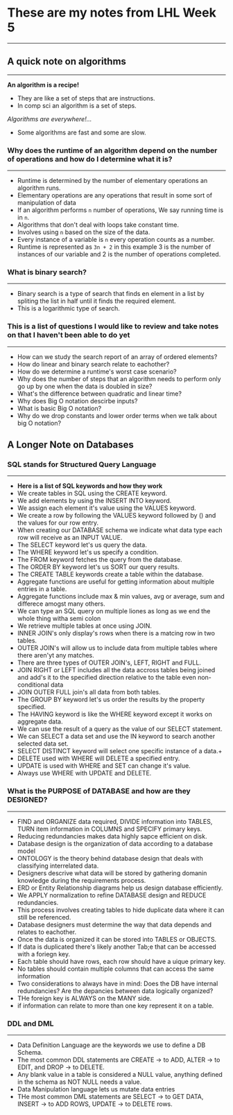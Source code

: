 # These are my notes from LHL Week 5
---

## A quick note on algorithms
---

**An algorithm is a recipe!**
* They are like a set of steps that are instructions.
* In comp sci an algorithm is a set of steps.

*Algorithms are everywhere!...*
* Some algorithms are fast and some are slow.

### Why does the runtime of an algorithm depend on the number of operations and how do I determine what it is?
---
* Runtime is determined by the number of elementary operations an algorithm runs.
* Elementary operations are any operations that result in some sort of manipulation of data 
* If an algorithm performs `n` number of operations, We say running time is in `n`.
* Algorithms that don't deal with loops take constant time.
* Involves using `n` based on the size of the data.
* Every instance of a variable is `n` every operation counts as a number.
* Runtime is represented as `3n + 2` in this example 3 is the number of instances of our variable and 2 is the number of operations completed.

### What is binary search?
---
* Binary search is a type of search that finds en element in a list by spliting the list in half until it finds the required element.
* This is a logarithmic type of search.

### This is a list of questions I would like to review and take notes on that I haven't been able to do yet
---
* How can we study the search report of an array of ordered elements?
* How do linear and binary search relate to eachother?
* How do we determine a runtime's worst case scenario?
* Why does the number of steps that an algorithm needs to perform only go up by one when the data is doubled in size?
* What's the difference between quadratic and linear time?
* Why does Big O notation descirbe inputs?
* What is basic Big O notation?
* Why do we drop constants and lower order terms when we talk about big O notation?



## A Longer Note on Databases

### SQL stands for Structured Query Language
---
* **Here is a list of SQL keywords and how they work**
* We create tables in SQL using the CREATE keyword.
* We add elements by using the INSERT INTO keyword.
* We assign each element it's value using the VALUES keyword.
* We create a row by following the VALUES keyword followed by () and the values for our row entry.
* When creating our DATABASE schema we indicate what data type each row will receive as an INPUT VALUE.
* The SELECT keyword let's us query the data.
* The WHERE keyword let's us specify a condition.
* The FROM keyword fetches the query from the database.
* The ORDER BY keyword let's us SORT our query results.
* The CREATE TABLE keywords create a table within the database.
* Aggregate functions are useful for getting information about multiple entries in a table.
* Aggregate functions include max & min values, avg or average, sum and differece amogst many others.
* We can type an SQL query on multiple liones as long as we end the whole thing witha semi colon
* We retrieve multiple tables at once using JOIN.
* INNER JOIN's only display's rows when there is a matcing row in two tables.
* OUTER JOIN's will allow us to include data from multiple tables where there aren'yt any matches.
* There are three types of OUTER JOIN's, LEFT, RIGHT and FULL.
* JOIN RIGHT or LEFT includes all the data accross tables being joined and add's it to the specified direction relative to the table even non-conditional data
* JOIN OUTER FULL join's all data from both tables.
* The GROUP BY keyword let's us order the results by the property specified.
* The HAVING keyword is like the WHERE keyword except it works on aggregate data.
* We can use the result of a query as the value of our SELECT statement.
* We can SELECT a data set and use the IN keyword to search another selected data set.
* SELECT DISTINCT keyword will select one specific instance of a data.+
* DELETE used with WHERE will DELETE a specified entry.
* UPDATE is used with WHERE and SET can change it's value.
* Always use WHERE with UPDATE and DELETE.


### What is the PURPOSE of DATABASE and how are they DESIGNED?
---
* FIND and ORGANIZE data required, DIVIDE information into TABLES, TURN item information in COLUMNS and SPECIFY primary keys.
* Reducing redundancies makes data highly sapce efficient on disk.
* Database design is the organization of data according to a database model
* ONTOLOGY is the theory behind database design that deals with classifying interrelated data.
* Designers descrive what data will be stored by gathering domanin knowledge during the requirements process.
* ERD or Entity Relationship diagrams help us design database efficiently.
* We APPLY normalization to refine DATABASE design and REDUCE redundancies.
* This process involves creating tables to hide duplicate data where it can still be referenced. 
* Database designers must determine the way that data depends and relates to eachother.
* Once the data is organized it can be stored into TABLES or OBJECTS.
* If data is duplicated there's likely another Tab;e that can be accessed with a foriegn key.
* Each table should have rows, each row should have a uique primary key.
* No tables should contain multiple columns that can access the same information
* Two considerations to always have in mind: Does the DB have internal redundancies? Are the depancies between data logically organized?
* THe foreign key is ALWAYS on the MANY side.
* if information can relate to more than one key represent it on a table.


### DDL and DML
---
* Data Definition Language are the keywords we use to define a DB Schema.
* The most common DDL statements are CREATE -> to ADD, ALTER -> to EDIT, and DROP -> to DELETE.
* Any blank value in a table is considered a NULL value, anything defined in the schema as NOT NULL needs a value.
* Data Manipulation language lets us mutate data entries
* THe most common DML statements are SELECT -> to GET DATA, INSERT -> to ADD ROWS, UPDATE -> to DELETE rows.



